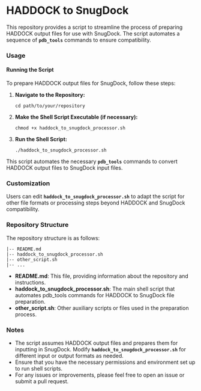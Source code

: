 # HADDOCK to SnugDock
This repository provides a script to streamline the process of preparing HADDOCK output files for use with SnugDock. The script automates a sequence of **`pdb_tools`** commands to ensure compatibility.

### **Usage**

#### **Running the Script**

To prepare HADDOCK output files for SnugDock, follow these steps:

1. **Navigate to the Repository:**

   ```
   cd path/to/your/repository
   ```

2. **Make the Shell Script Executable (if necessary):**

   ```
   chmod +x haddock_to_snugdock_processor.sh
   ```

3. **Run the Shell Script:**

   ```
   ./haddock_to_snugdock_processor.sh
   ```
This script automates the necessary **`pdb_tools`** commands to convert HADDOCK output files to SnugDock input files.

### Customization
Users can edit **`haddock_to_snugdock_processor.sh`** to adapt the script for other file formats or processing steps beyond HADDOCK and SnugDock compatibility.

### Repository Structure
The repository structure is as follows:

```
|-- README.md
|-- haddock_to_snugdock_processor.sh
|-- other_script.sh
|-- ...
```
- **README.md**: This file, providing information about the repository and instructions.
- **haddock_to_snugdock_processor.sh**: The main shell script that automates pdb_tools commands for HADDOCK to SnugDock file preparation.
- **other_script.sh**: Other auxiliary scripts or files used in the preparation process.

### Notes
- The script assumes HADDOCK output files and prepares them for inputting in SnugDock. Modify **`haddock_to_snugdock_processor.sh`** for different input or output formats as needed.
- Ensure that you have the necessary permissions and environment set up to run shell scripts.
- For any issues or improvements, please feel free to open an issue or submit a pull request.
